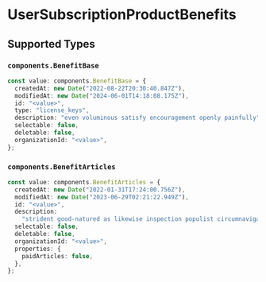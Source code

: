 # UserSubscriptionProductBenefits


## Supported Types

### `components.BenefitBase`

```typescript
const value: components.BenefitBase = {
  createdAt: new Date("2022-08-22T20:30:40.847Z"),
  modifiedAt: new Date("2024-06-01T14:18:08.175Z"),
  id: "<value>",
  type: "license_keys",
  description: "even voluminous satisfy encouragement openly painfully",
  selectable: false,
  deletable: false,
  organizationId: "<value>",
};
```

### `components.BenefitArticles`

```typescript
const value: components.BenefitArticles = {
  createdAt: new Date("2022-01-31T17:24:00.756Z"),
  modifiedAt: new Date("2023-06-29T02:21:22.949Z"),
  id: "<value>",
  description:
    "strident good-natured as likewise inspection populist circumnavigate",
  selectable: false,
  deletable: false,
  organizationId: "<value>",
  properties: {
    paidArticles: false,
  },
};
```

